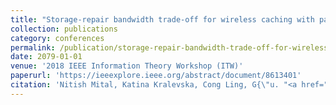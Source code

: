 ```yaml
---
title: "Storage-repair bandwidth trade-off for wireless caching with partial failure and broadcast repair"
collection: publications
category: conferences
permalink: /publication/storage-repair-bandwidth-trade-off-for-wireless-caching-with-partial-failure-and-broadcast-repair
date: 2079-01-01
venue: '2018 IEEE Information Theory Workshop (ITW)'
paperurl: 'https://ieeexplore.ieee.org/abstract/document/8613401'
citation: 'Nitish Mital, Katina Kralevska, Cong Ling, G{\"u. "<a href="https://ieeexplore.ieee.org/abstract/document/8613401">Storage-repair bandwidth trade-off for wireless caching with partial failure and broadcast repair</a>", <i>2018 IEEE Information Theory Workshop (ITW)</i>, pp. 1--5, Jan. 2079.'
---
```

